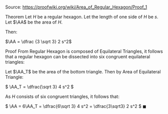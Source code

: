 # 

Source: https://proofwiki.org/wiki/Area_of_Regular_Hexagon/Proof_1

Theorem
Let $H$ be a regular hexagon.
Let the length of one side of $H$ be $s$.
Let $\AA$ be the area of $H$.

Then:

$\AA = \dfrac {3 \sqrt 3} 2 s^2$


Proof
From Regular Hexagon is composed of Equilateral Triangles, it follows that a regular hexagon can be dissected into six congruent equilateral triangles:



Let $\AA_T$ be the area of the bottom triangle. 
Then by Area of Equilateral Triangle:

$ \AA_T = \dfrac{\sqrt 3} 4 s^2 $

As $H$ consists of six congruent triangles, it follows that:

$ \AA = 6\AA_T = \dfrac{6\sqrt 3} 4 s^2 = \dfrac{3\sqrt3} 2 s^2 $
$\blacksquare$





